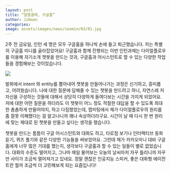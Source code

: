 ```yaml
---
layout: post
title: “얼떨결에, 구글홈”
author: JiHoon
categories: 
image: assets/images/news/soomin/03/01.jpg
---
```


2주 전 금요일, 인턴 세 명은 모두 구글홈을 하나씩 손에 들고 퇴근했습니다. 저는 특별히 구글홈 미니를 골라잡았어요! 구글홈과 함께 진행되는 이번 인턴과제는 다이얼플로우를 이용해 자기소개 챗봇을 만드는 것과, 구글홈과 어시스턴트로 할 수 있는 다양한 작업들을 경험해보는 것이었습니다. 

<img src="{{site.baseurl}}/assets/images/news/soomin/03/01.jpg">


발화에서 intent 와 entity를 뽑아내어 챗봇을 만들어나가는 과정은 신기하고, 흥미롭고, 어려웠습니다. 나에 대한 질문에 답해줄 수 있는 챗봇을 만드려고 하니, 자연스레 저 자신을 구성하는 것들에 대해서 상당히 다양하게 들여다보는 시간을 가지게 되었어요. 저에 대한 어떤 질문을 하더라도 이 챗봇이 어느 정도 적절한 대답을 할 수 있도록 최대한 촘촘하게 만들어야지, 하고 다짐했었는데, 랩미팅에서 제가 다이얼플로우의 원리를 좀 잘못 이해했다는 걸 알고나니까 꽤나 속상하더라구요. 시간이 날 때 다시 한 번 원리에 맞는 제대로 된 챗봇을 만들고 싶다는 생각을 했습니다. 


챗봇을 만드는 틈틈이 구글 어시스턴트와 대화도 하고, 타로점 보기나 인터랙티브 동화 듣기, 퀴즈 풀기와 같은 다양한 기능들을 써보았어요. 그런데 제가 카카오미니 대비 구글홈에게 너무 많은 기대를 했는지, 생각보다 구글홈과 할 수 있는 일들이 별로 없었습니다. 대화의 수준도 떨어지고, 그나마 매일 물어보는 오늘의 날씨마저 자꾸 틀리니까 자꾸만 사이가 조금씩 멀어져가고 있네요. 정말 괜찮은 인공지능 스피커, 좋은 대화형 에이전트란 뭘까 조금씩 더 고민해보게 되는 요즘입니다!
